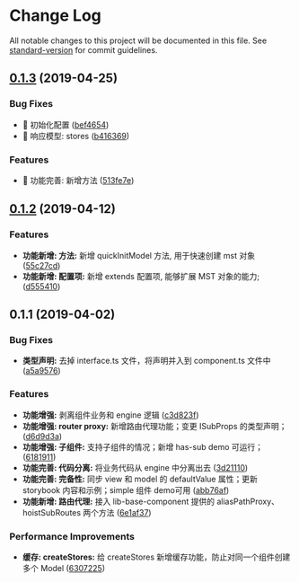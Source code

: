 # Change Log

All notable changes to this project will be documented in this file. See [standard-version](https://github.com/conventional-changelog/standard-version) for commit guidelines.

## [0.1.3](https://github.com/alibaba-paimai-frontend/ide-lib-engine/compare/v0.1.2...v0.1.3) (2019-04-25)


### Bug Fixes

* 🐛 初始化配置 ([bef4654](https://github.com/alibaba-paimai-frontend/ide-lib-engine/commit/bef4654))
* 🐛 响应模型: stores ([b416369](https://github.com/alibaba-paimai-frontend/ide-lib-engine/commit/b416369))


### Features

* 🎸 功能完善: 新增方法 ([513fe7e](https://github.com/alibaba-paimai-frontend/ide-lib-engine/commit/513fe7e))



<a name="0.1.2"></a>
## [0.1.2](https://github.com/alibaba-paimai-frontend/ide-lib-engine/compare/v0.1.1...v0.1.2) (2019-04-12)


### Features

* **功能新增: 方法:** 新增 quickInitModel 方法, 用于快速创建 mst 对象 ([55c27cd](https://github.com/alibaba-paimai-frontend/ide-lib-engine/commit/55c27cd))
* **功能新增: 配置项:** 新增 extends 配置项, 能够扩展 MST 对象的能力; ([d555410](https://github.com/alibaba-paimai-frontend/ide-lib-engine/commit/d555410))



<a name="0.1.1"></a>
## 0.1.1 (2019-04-02)


### Bug Fixes

* **类型声明:** 去掉 interface.ts 文件，将声明并入到 component.ts 文件中 ([a5a9576](https://github.com/alibaba-paimai-frontend/ide-lib-engine/commit/a5a9576))


### Features

* **功能增强:** 剥离组件业务和 engine 逻辑 ([c3d823f](https://github.com/alibaba-paimai-frontend/ide-lib-engine/commit/c3d823f))
* **功能增强: router proxy:** 新增路由代理功能；变更 ISubProps 的类型声明； ([d6d9d3a](https://github.com/alibaba-paimai-frontend/ide-lib-engine/commit/d6d9d3a))
* **功能增强: 子组件:** 支持子组件的情况；新增 has-sub demo 可运行； ([6181911](https://github.com/alibaba-paimai-frontend/ide-lib-engine/commit/6181911))
* **功能完善: 代码分离:** 将业务代码从 engine 中分离出去 ([3d21110](https://github.com/alibaba-paimai-frontend/ide-lib-engine/commit/3d21110))
* **功能完善: 完备性:** 同步 view 和 model 的 defaultValue 属性；更新 storybook 内容和示例；simple 组件 demo可用 ([abb76af](https://github.com/alibaba-paimai-frontend/ide-lib-engine/commit/abb76af))
* **功能新增: 路由代理:** 接入 lib-base-component 提供的 aliasPathProxy、hoistSubRoutes 两个方法 ([6e1af37](https://github.com/alibaba-paimai-frontend/ide-lib-engine/commit/6e1af37))


### Performance Improvements

* **缓存: createStores:** 给 createStores 新增缓存功能，防止对同一个组件创建多个 Model ([6307225](https://github.com/alibaba-paimai-frontend/ide-lib-engine/commit/6307225))
